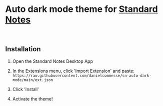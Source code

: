 # Auto dark mode theme for [Standard Notes](https://standardnotes.org)

<br>

## Installation

1. Open the Standard Notes Desktop App

2. In the Extensions menu, click 'Import Extension' and paste:
`https://raw.githubusercontent.com/danielcommesse/sn-auto-dark-mode/main/ext.json`

3. Click 'Install'

4. Activate the theme!
